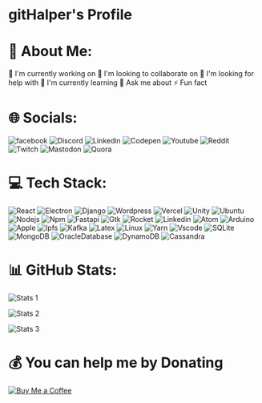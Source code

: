 # gitHalper's Profile

# 💫 About Me:

🔭 I'm currently working on
👯 I'm looking to collaborate on
🤝 I'm looking for help with
🌱 I'm currently learning
💬 Ask me about
⚡ Fun fact

# 🌐 Socials:

![facebook](https://img.shields.io/badge/gitHalper-171717?logo=facebook&logoColor=white)
![Discord](https://img.shields.io/badge/gitHalper-171717?logo=Discord&logoColor=white)
![Linkedin](https://img.shields.io/badge/in/gitHalper-171717?logo=Linkedin&logoColor=white)
![Codepen](https://img.shields.io/badge/gitHalper-171717?logo=Codepen&logoColor=white)
![Youtube](https://img.shields.io/badge/@gitHalper-171717?logo=Youtube&logoColor=white)
![Reddit](https://img.shields.io/badge/gitHalper-171717?logo=Reddit&logoColor=white)
![Twitch](https://img.shields.io/badge/gitHalper-171717?logo=Twitch&logoColor=white)
![Mastodon](https://img.shields.io/badge/gitHalper-171717?logo=Mastodon&logoColor=white)
![Quora](https://img.shields.io/badge/gitHalper-171717?logo=Quora&logoColor=white)
# 💻 Tech Stack:

![React](https://skillicons.dev/icons?i=react)
![Electron](https://skillicons.dev/icons?i=electron)
![Django](https://skillicons.dev/icons?i=django)
![Wordpress](https://skillicons.dev/icons?i=wordpress)
![Vercel](https://skillicons.dev/icons?i=vercel)
![Unity](https://skillicons.dev/icons?i=unity)
![Ubuntu](https://skillicons.dev/icons?i=ubuntu)
![Nodejs](https://skillicons.dev/icons?i=nodejs)
![Npm](https://skillicons.dev/icons?i=npm)
![Fastapi](https://skillicons.dev/icons?i=fastapi)
![Gtk](https://skillicons.dev/icons?i=gtk)
![Rocket](https://skillicons.dev/icons?i=rocket)
![Linkedin](https://skillicons.dev/icons?i=linkedin)
![Atom](https://skillicons.dev/icons?i=atom)
![Arduino](https://skillicons.dev/icons?i=arduino)
![Apple](https://skillicons.dev/icons?i=apple)
![Ipfs](https://skillicons.dev/icons?i=ipfs)
![Kafka](https://skillicons.dev/icons?i=kafka)
![Latex](https://skillicons.dev/icons?i=latex)
![Linux](https://skillicons.dev/icons?i=linux)
![Yarn](https://skillicons.dev/icons?i=yarn)
![Vscode](https://skillicons.dev/icons?i=vscode)
![SQLite](https://skillicons.dev/icons?i=sqlite)
![MongoDB](https://skillicons.dev/icons?i=mongodb)
![OracleDatabase](https://skillicons.dev/icons?i=oracledatabase)
![DynamoDB](https://skillicons.dev/icons?i=dynamodb)
![Cassandra](https://skillicons.dev/icons?i=cassandra)
# 📊 GitHub Stats:

![Stats 1](https://github-readme-stats.vercel.app/api?username=gitHalper&theme=gruvbox&hide_border=false&include_all_commits=false&count_private=false)

![Stats 2](https://github-readme-streak-stats.herokuapp.com/?user=gitHalper&theme=gruvbox&hide_border=false)

![Stats 3](https://github-readme-stats.vercel.app/api/top-langs/?username=gitHalper&theme=gruvbox&hide_border=false&include_all_commits=false&count_private=false&layout=compact)

# 💰 You can help me by Donating

[![Buy Me a Coffee](https://img.shields.io/badge/gaurav-171717?logo=bmc&logoColor=white)](gaurav)

